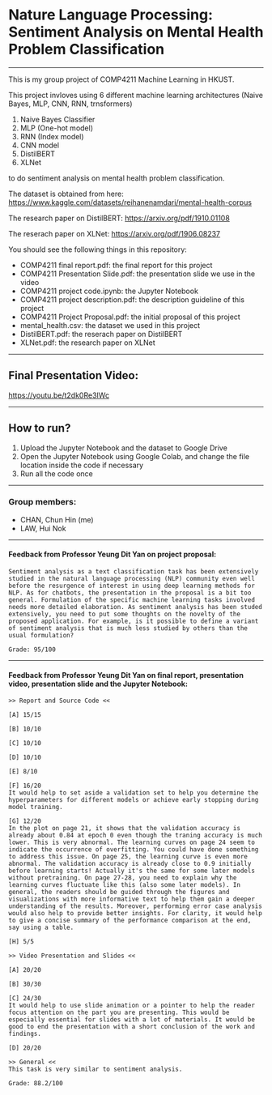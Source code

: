 # Nature Language Processing: Sentiment Analysis on Mental Health Problem Classification

---

This is my group project of COMP4211 Machine Learning in HKUST.

This project invloves using 6 different machine learning architectures (Naive Bayes, MLP, CNN, RNN, trnsformers)

1) Naive Bayes Classifier
2) MLP (One-hot model)
3) RNN (Index model)
4) CNN model
5) DistilBERT
6) XLNet

to do sentiment analysis on mental health problem classification.

The dataset is obtained from here: https://www.kaggle.com/datasets/reihanenamdari/mental-health-corpus

The research paper on DistilBERT: https://arxiv.org/pdf/1910.01108

The reserach paper on XLNet: https://arxiv.org/pdf/1906.08237

You should see the following things in this repository:

* COMP4211 final report.pdf: the final report for this project
* COMP4211 Presentation Slide.pdf: the presentation slide we use in the video
* COMP4211 project code.ipynb: the Jupyter Notebook
* COMP4211 project description.pdf: the description guideline of this project
* COMP4211 Project Proposal.pdf: the initial proposal of this project
* mental_health.csv: the dataset we used in this project
* DistilBERT.pdf: the reserach paper on DistilBERT
* XLNet.pdf: the research paper on XLNet

---

## Final Presentation Video:

https://youtu.be/t2dk0Re3IWc

---

## How to run?

1. Upload the Jupyter Notebook and the dataset to Google Drive
2. Open the Jupyter Notebook using Google Colab, and change the file location inside the code if necessary
3. Run all the code once

---

### Group members:

* CHAN, Chun Hin (me)
* LAW, Hui Nok

---

#### Feedback from Professor Yeung Dit Yan on project proposal:

```
Sentiment analysis as a text classification task has been extensively studied in the natural language processing (NLP) community even well before the resurgence of interest in using deep learning methods for NLP. As for chatbots, the presentation in the proposal is a bit too general. Formulation of the specific machine learning tasks involved needs more detailed elaboration. As sentiment analysis has been studed extensively, you need to put some thoughts on the novelty of the proposed application. For example, is it possible to define a variant of sentiment analysis that is much less studied by others than the usual formulation?

Grade: 95/100
```

---

#### Feedback from Professor Yeung Dit Yan on final report, presentation video, presentation slide and the Jupyter Notebook:

```
>> Report and Source Code <<

[A] 15/15

[B] 10/10

[C] 10/10

[D] 10/10

[E] 8/10

[F] 16/20
It would help to set aside a validation set to help you determine the hyperparameters for different models or achieve early stopping during model training.

[G] 12/20
In the plot on page 21, it shows that the validation accuracy is already about 0.84 at epoch 0 even though the traning accuracy is much lower. This is very abnormal. The learning curves on page 24 seem to indicate the occurrence of overfitting. You could have done something to address this issue. On page 25, the learning curve is even more abnormal. The validation accuracy is already close to 0.9 initially before learning starts! Actually it's the same for some later models without pretraining. On page 27-28, you need to explain why the learning curves fluctuate like this (also some later models). In general, the readers should be guided through the figures and visualizations with more informative text to help them gain a deeper understanding of the results. Moreover, performing error case analysis would also help to provide better insights. For clarity, it would help to give a concise summary of the performance comparison at the end, say using a table.

[H] 5/5

>> Video Presentation and Slides <<

[A] 20/20

[B] 30/30

[C] 24/30
It would help to use slide animation or a pointer to help the reader focus attention on the part you are presenting. This would be especially essential for slides with a lot of materials. It would be good to end the presentation with a short conclusion of the work and findings.

[D] 20/20

>> General <<
This task is very similar to sentiment analysis.

Grade: 88.2/100
```

